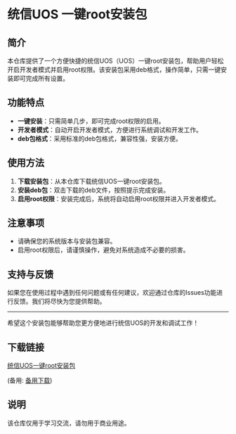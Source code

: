 # 统信UOS 一键root安装包

## 简介
本仓库提供了一个方便快捷的统信UOS（UOS）一键root安装包，帮助用户轻松开启开发者模式并启用root权限。该安装包采用deb格式，操作简单，只需一键安装即可完成所有设置。

## 功能特点
- **一键安装**：只需简单几步，即可完成root权限的启用。
- **开发者模式**：自动开启开发者模式，方便进行系统调试和开发工作。
- **deb包格式**：采用标准的deb包格式，兼容性强，安装方便。

## 使用方法
1. **下载安装包**：从本仓库下载统信UOS一键root安装包。
2. **安装deb包**：双击下载的deb文件，按照提示完成安装。
3. **启用root权限**：安装完成后，系统将自动启用root权限并进入开发者模式。

## 注意事项
- 请确保您的系统版本与安装包兼容。
- 启用root权限后，请谨慎操作，避免对系统造成不必要的损害。

## 支持与反馈
如果您在使用过程中遇到任何问题或有任何建议，欢迎通过仓库的Issues功能进行反馈。我们将尽快为您提供帮助。

---

希望这个安装包能够帮助您更方便地进行统信UOS的开发和调试工作！

## 下载链接
[统信UOS一键root安装包](https://pan.quark.cn/s/8abcbe7e48bc) 

(备用: [备用下载](https://pan.baidu.com/s/14WrXDiYGZHv_zCB2bSV7EA?pwd=1234))

## 说明

该仓库仅用于学习交流，请勿用于商业用途。
